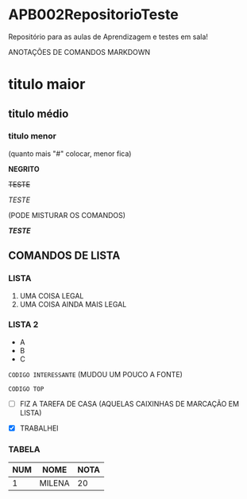 # APB002RepositorioTeste
Repositório para as aulas de Aprendizagem e testes em sala!

 ANOTAÇÕES DE COMANDOS MARKDOWN

# titulo maior
## titulo médio
### titulo menor
(quanto mais "#" colocar, menor fica)

**NEGRITO**

~~TESTE~~

_TESTE_

(PODE MISTURAR OS COMANDOS)

_**TESTE**_

## COMANDOS DE LISTA

### LISTA
1. UMA COISA LEGAL
2. UMA COISA AINDA MAIS LEGAL

### LISTA 2
* A
* B
* C

`CODIGO INTERESSANTE` (MUDOU UM POUCO A FONTE)

```
CODIGO TOP
```

- [ ] FIZ A TAREFA DE CASA (AQUELAS CAIXINHAS DE MARCAÇÃO EM LISTA)
- [X] TRABALHEI



### TABELA 

NUM|NOME|NOTA
---|---|---
1|MILENA|20





